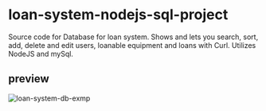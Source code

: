 # loan-system-nodejs-sql-project

Source code for Database for loan system. Shows and lets you search, sort, add, delete and edit users, loanable equipment and loans with Curl. 
Utilizes NodeJS and mySql.

## preview
![loan-system-db-exmp](https://user-images.githubusercontent.com/35838078/51483085-dfe7e400-1da0-11e9-9809-74fc2b9b9f8d.png)

